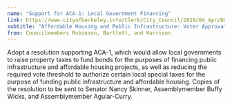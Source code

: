 ```yaml
---
name: "Support for ACA-1: Local Government Financing"
link: https://www.cityofberkeley.info/Clerk/City_Council/2019/04_Apr/Documents/2019-04-23_Item_27_Support_for_ACA-1__Local.aspx
subtitle: "Affordable Housing and Public Infrastructure: Voter Approval"
from: Councilmembers Robinson, Bartlett, and Harrison 
---
```


Adopt a resolution supporting ACA-1, which would allow local governments to raise property taxes to fund bonds for the purposes of financing public infrastructure and affordable housing projects, as well as reducing the required vote threshold to authorize certain local special taxes for the purpose of funding public infrastructure and affordable housing.  Copies of the resolution to be sent to Senator Nancy Skinner, Assemblymember Buffy Wicks, and Assemblymember Aguiar-Curry. 